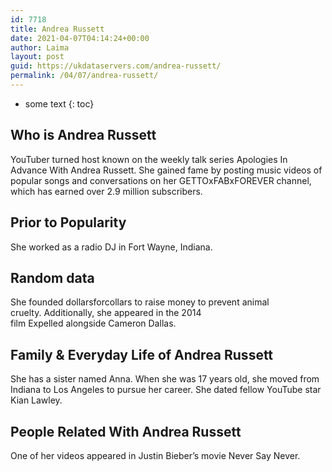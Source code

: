 ```yaml
---
id: 7718
title: Andrea Russett
date: 2021-04-07T04:14:24+00:00
author: Laima
layout: post
guid: https://ukdataservers.com/andrea-russett/
permalink: /04/07/andrea-russett/
---
```


* some text
{: toc}


## Who is Andrea Russett
                  
                  
                  
YouTuber turned host known on the weekly talk series Apologies In Advance With Andrea Russett. She gained fame by posting music videos of popular songs and conversations on her GETTOxFABxFOREVER channel, which has earned over 2.9 million subscribers. 
                  
              
            
              
            
                
                
                
## Prior to Popularity
                  
                  
                  
She worked as a radio DJ in Fort Wayne, Indiana.
                  
              
            
              
            
                
                
                
## Random data
                  
                  
                  
She founded dollarsforcollars to raise money to prevent animal cruelty. Additionally, she appeared in the 2014 film Expelled alongside Cameron Dallas.
                  
              
            
              
            
                
                
                
## Family & Everyday Life of Andrea Russett
                  
                  
                  
She has a sister named Anna. When she was 17 years old, she moved from Indiana to Los Angeles to pursue her career. She dated fellow YouTube star Kian Lawley.
                  
              
            
              
            
                
                
                
## People Related With Andrea Russett
                  
                  
                  
One of her videos appeared in Justin Bieber&#8217;s movie Never Say Never.
                  
              
            
              
            
                
              
            
              
              
            
            
              
            
          
          
          